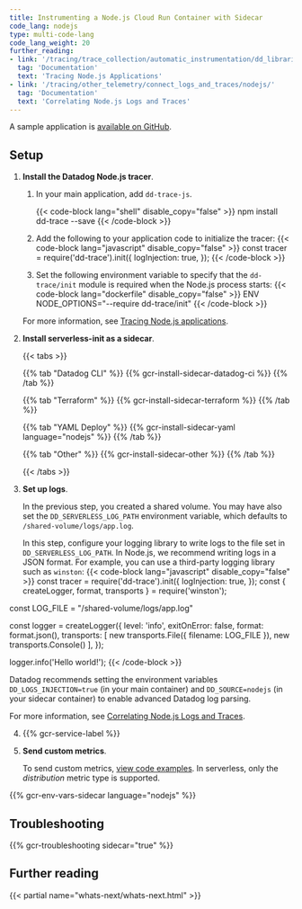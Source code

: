 ```yaml
---
title: Instrumenting a Node.js Cloud Run Container with Sidecar
code_lang: nodejs
type: multi-code-lang
code_lang_weight: 20
further_reading:
- link: '/tracing/trace_collection/automatic_instrumentation/dd_libraries/nodejs/'
  tag: 'Documentation'
  text: 'Tracing Node.js Applications'
- link: '/tracing/other_telemetry/connect_logs_and_traces/nodejs/'
  tag: 'Documentation'
  text: 'Correlating Node.js Logs and Traces'
---
```


<div class="alert alert-info">A sample application is <a href="https://github.com/DataDog/serverless-gcp-sample-apps/tree/main/cloud-run/sidecar/node">available on GitHub</a>.</div>

## Setup

1. **Install the Datadog Node.js tracer**.

   1. In your main application, add `dd-trace-js`.

      {{< code-block lang="shell" disable_copy="false" >}}
npm install dd-trace --save
{{< /code-block >}}

   2. Add the following to your application code to initialize the tracer:
   {{< code-block lang="javascript" disable_copy="false" >}}
const tracer = require('dd-trace').init({
 logInjection: true,
});
{{< /code-block >}}

   3. Set the following environment variable to specify that the `dd-trace/init` module is required when the Node.js process starts:
   {{< code-block lang="dockerfile" disable_copy="false" >}}
ENV NODE_OPTIONS="--require dd-trace/init"
{{< /code-block >}}

   For more information, see [Tracing Node.js applications][1].

2. **Install serverless-init as a sidecar**.

   {{< tabs >}}

   {{% tab "Datadog CLI" %}}
   {{% gcr-install-sidecar-datadog-ci %}}
   {{% /tab %}}

   {{% tab "Terraform" %}}
   {{% gcr-install-sidecar-terraform %}}
   {{% /tab %}}

   {{% tab "YAML Deploy" %}}
   {{% gcr-install-sidecar-yaml language="nodejs" %}}
   {{% /tab %}}

   {{% tab "Other" %}}
   {{% gcr-install-sidecar-other %}}
   {{% /tab %}}

   {{< /tabs >}}

3. **Set up logs**.

   In the previous step, you created a shared volume. You may have also set the `DD_SERVERLESS_LOG_PATH` environment variable, which defaults to `/shared-volume/logs/app.log`.

   In this step, configure your logging library to write logs to the file set in `DD_SERVERLESS_LOG_PATH`. In Node.js, we recommend writing logs in a JSON format. For example, you can use a third-party logging library such as `winston`:
   {{< code-block lang="javascript" disable_copy="false" >}}
const tracer = require('dd-trace').init({
  logInjection: true,
});
const { createLogger, format, transports } = require('winston');

const LOG_FILE = "/shared-volume/logs/app.log"

const logger = createLogger({
  level: 'info',
  exitOnError: false,
  format: format.json(),
  transports: [
    new transports.File({ filename: LOG_FILE }),
    new transports.Console()
  ],
});

logger.info('Hello world!');
{{< /code-block >}}

   Datadog recommends setting the environment variables `DD_LOGS_INJECTION=true` (in your main container) and `DD_SOURCE=nodejs` (in your sidecar container) to enable advanced Datadog log parsing.

   For more information, see [Correlating Node.js Logs and Traces][2].

4. {{% gcr-service-label %}}

5. **Send custom metrics**.

   To send custom metrics, [view code examples][3]. In serverless, only the *distribution* metric type is supported.

{{% gcr-env-vars-sidecar language="nodejs" %}}

## Troubleshooting

{{% gcr-troubleshooting sidecar="true" %}}

## Further reading

{{< partial name="whats-next/whats-next.html" >}}

[1]: /tracing/trace_collection/automatic_instrumentation/dd_libraries/nodejs/
[2]: /tracing/other_telemetry/connect_logs_and_traces/nodejs/
[3]: /metrics/custom_metrics/dogstatsd_metrics_submission/?tab=nodejs#code-examples-5
